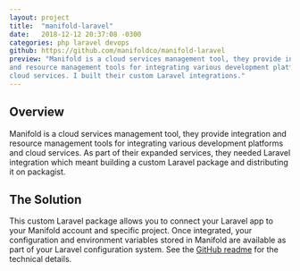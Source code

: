```yaml
---
layout: project
title:  "manifold-laravel"
date:   2018-12-12 20:37:08 -0300
categories: php laravel devops
github: https://github.com/manifoldco/manifold-laravel
preview: "Manifold is a cloud services management tool, they provide integration
and resource management tools for integrating various development platforms and
cloud services. I built their custom Laravel integrations."
---
```

## Overview

Manifold is a cloud services management tool, they provide integration and
resource management tools for integrating various development platforms and
cloud services. As part of their expanded services, they needed Laravel
integration which meant building a custom Laravel package and distributing it on
packagist.

## The Solution

This custom Laravel package allows you to connect your Laravel app to your
Manifold account and specific project. Once integrated, your configuration and
environment variables stored in Manifold are available as part of your Laravel
configuration system. See the
[GitHub readme](https://github.com/manifoldco/manifold-laravel) for the
technical details.
